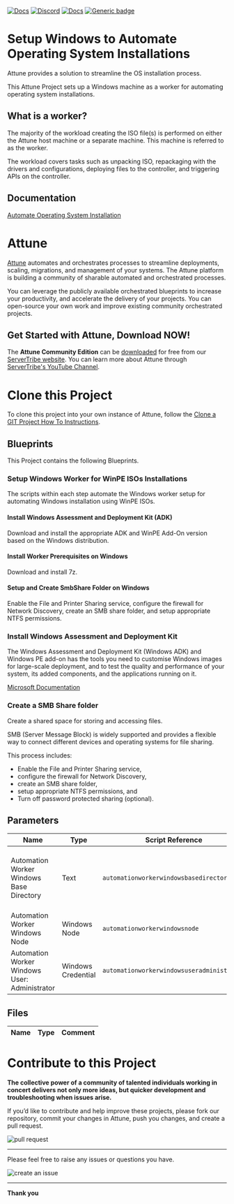 



[![Docs](https://img.shields.io/badge/docs-latest-brightgreen.svg)](http://doc.servertribe.com)
[![Discord](https://img.shields.io/discord/844971127703994369)](http://discord.servertribe.com)
[![Docs](https://img.shields.io/badge/videos-watch-brightgreen.svg)](https://www.youtube.com/@servertribe)
[![Generic badge](https://img.shields.io/badge/download-latest-brightgreen.svg)](https://www.servertribe.com/community-edition/)

# Setup Windows to Automate Operating System Installations

Attune provides a solution to streamline the OS installation process.

This Attune Project sets up a Windows machine as a worker for automating 
operating system installations.

## What is a worker?

The majority of the workload creating the ISO file(s) 
is performed on either the Attune host machine or a separate machine. This 
machine is referred to as the worker.

The workload covers tasks such as unpacking ISO, repackaging with the drivers 
and configurations, deploying files to the controller, and triggering APIs on 
the controller.

## Documentation

[Automate Operating System Installation](https://docs.attuneautomation.com/en/latest/topics/automated_os_installation.html)




# Attune

[Attune](https://www.servertribe.com/)
automates and orchestrates processes to streamline deployments, scaling,
migrations, and management of your systems. The Attune platform is building a
community of sharable automated and orchestrated processes.

You can leverage the publicly available orchestrated blueprints to increase
your productivity, and accelerate the delivery of your projects. You can
open-source your own work and improve existing community orchestrated projects.

## Get Started with Attune, Download NOW!

The **Attune Community Edition** can be
[downloaded](https://www.servertribe.com/comunity-edition/)
for free from our
[ServerTribe website](https://www.servertribe.com/comunity-edition/).
You can learn more about Attune through
[ServerTribe's YouTube Channel](https://www.youtube.com/@servertribe).







# Clone this Project

To clone this project into your own instance of Attune, follow the
[Clone a GIT Project How To Instructions](https://servertribe-attune.readthedocs.io/en/latest/howto/design_workspace/clone_project.html).




## Blueprints

This Project contains the following Blueprints.



### Setup Windows Worker for WinPE ISOs Installations

The scripts within each step automate the Windows worker setup for automating 
Windows installation using WinPE ISOs.

#### Install Windows Assessment and Deployment Kit (ADK)
Download and install the appropriate ADK and WinPE Add-On version based on the 
Windows distribution.

#### Install Worker Prerequisites on Windows
Download and install 7z.

#### Setup and Create SmbShare Folder on Windows
Enable the File and Printer Sharing service, 
configure the firewall for Network Discovery, 
create an SMB share folder, and 
setup appropriate NTFS permissions.

### Install Windows Assessment and Deployment Kit

The Windows Assessment and Deployment Kit (Windows ADK) and 
Windows PE add-on has the tools you need to customise 
Windows images for large-scale deployment, and to test 
the quality and performance of your system, its added 
components, and the applications running on it.

[Microsoft Documentation](https://learn.microsoft.com/en-us/windows-hardware/get-started/adk-install)

### Create a SMB Share folder

Create a shared space for storing and accessing files.

SMB (Server Message Block) is widely supported and provides a flexible way 
to connect different devices and operating systems for file sharing.

This process includes:
* Enable the File and Printer Sharing service, 
* configure the firewall for Network Discovery, 
* create an SMB share folder, 
* setup appropriate NTFS permissions, and 
* Turn off password protected sharing (optional).




## Parameters


| Name | Type | Script Reference | Comment |
| ---- | ---- | ---------------- | ------- |
| Automation Worker Windows Base Directory | Text | `automationworkerwindowsbasedirectory` | Base directory for deploying temporary files to build the ISO on a Windows Worker.<br><br>eg. "C:/attune_auto_installer" |
| Automation Worker Windows Node | Windows Node | `automationworkerwindowsnode` | The Windows automation worker node used to perform tasks to create the ISO. |
| Automation Worker Windows User: Administrator | Windows Credential | `automationworkerwindowsuseradministrator` | Administrator user on the Windows Automation Worker node. |




## Files

| Name | Type | Comment |
| ---- | ---- | ------- |






# Contribute to this Project

**The collective power of a community of talented individuals working in
concert delivers not only more ideas, but quicker development and
troubleshooting when issues arise.**

If you’d like to contribute and help improve these projects, please fork our
repository, commit your changes in Attune, push you changes, and create a
pull request.

<img src="https://www.servertribe.com/wp-content/uploads/2023/02/Attune-pull-request-01.png" alt="pull request"/>

---

Please feel free to raise any issues or questions you have.

<img src="https://www.servertribe.com/wp-content/uploads/2023/02/Attune-get-help-02.png" alt="create an issue"/>


---

**Thank you**
